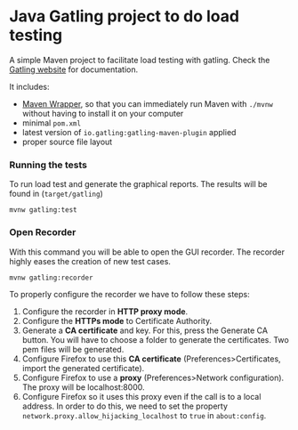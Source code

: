# Java Gatling project to do load testing

A simple Maven project to facilitate load testing with gatling.
Check the [Gatling website](https://docs.gatling.io/reference/integrations/build-tools/maven-plugin/) for documentation.

It includes:

- [Maven Wrapper](https://maven.apache.org/wrapper/), so that you can immediately run Maven with `./mvnw` without having
  to install it on your computer
- minimal `pom.xml`
- latest version of `io.gatling:gatling-maven-plugin` applied
- proper source file layout

### Running the tests

To run load test and generate the graphical reports.
The results will be found in (`target/gatling`)

```shell
mvnw gatling:test
```

### Open Recorder

With this command you will be able to open the GUI recorder.
The recorder highly eases the creation of new test cases.

```shell
mvnw gatling:recorder
```

To properly configure the recorder we have to follow these steps:

1. Configure the recorder in **HTTP proxy mode**.
2. Configure the **HTTPs mode** to Certificate Authority.
3. Generate a **CA certificate** and key. For this, press the Generate CA button. You will have to choose a folder to generate the certificates. Two pem files will be generated.
4. Configure Firefox to use this **CA certificate** (Preferences>Certificates, import the generated certificate).
5. Configure Firefox to use a **proxy** (Preferences>Network configuration). The proxy will be localhost:8000.
6. Configure Firefox so it uses this proxy even if the call is to a local address. In order to do this, we need to set the property `network.proxy.allow_hijacking_localhost` to `true` in `about:config`.
